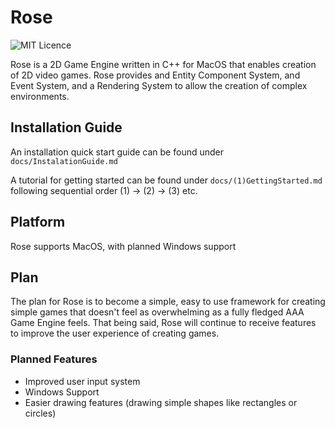 # Rose   
![MIT Licence](https://img.shields.io/badge/License-MIT%20-blue.svg)

Rose is a 2D Game Engine written in C++ for MacOS that enables creation of 2D video games. Rose provides and Entity Component System, and Event System, and a Rendering System to allow the creation of complex environments. 

## Installation Guide
An installation quick start guide can be found under ```docs/InstalationGuide.md```

A tutorial for getting started can be found under ```docs/(1)GettingStarted.md``` following sequential order (1) -> (2) -> (3) etc.

## Platform
Rose supports MacOS, with planned Windows support

## Plan
The plan for Rose is to become a simple, easy to use framework for creating simple games that doesn't feel as overwhelming as a fully fledged AAA Game Engine feels. That being said, Rose will continue to receive features to improve the user experience of creating games.

### Planned Features
* Improved user input system
* Windows Support
* Easier drawing features (drawing simple shapes like rectangles or circles)

